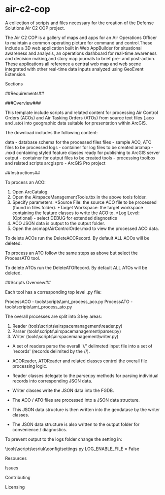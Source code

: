 # air-c2-cop
A collection of scripts and files necessary for the creation of the Defense Solutions Air C2 COP project.

The Air C2 COP is a gallery of maps and apps for an Air Operations Officer to maintain a common operating picture for command and control.These include a 3D web application built in Web AppBuilder for situational awareness and analysis, an operations dashboard for real-time awareness and decision making,and story map journals to brief pre- and post-action. These applications all reference a central web map and web scene integrated with other real-time data inputs analyzed using GeoEvent Extension.

Sections

##Requirements##

###Overview###

This template include scripts and related content for processing Air Control Orders (ACOs) and Air Tasking Orders (ATOs) from source text files (.aco and .ato) into geographic data suitable for presentation within ArcGIS.

The download includes the following content:

data      - database schema for the processed files
files     - sample ACO, ATO files to be processed
logs      - container for log files to be created
arcmap    - .mxd containing styled feature classes ready for publishing to ArcGIS server
output    - container for output files to be created
tools     - processing toolbox and related scripts
arcgispro - ArcGIS Pro project

##Instructions##

To process an ACO:

1. Open ArcCatalog.
2. Open the AirspaceManagementTools.tbx in the above tools folder.
3. Specify parameters:
         *Source File: the source ACO file to be processed (found in files folder).
         *Target Workspace: the target workspace containing the feature classes to write the ACO to.
         *Log Level: (Optional) - select DEBUG for extended diagnostics
4. ACO JSON data is output to the output folder.
5. Open the arcmap/AirControlOrder.mxd to view the processed ACO data.

To delete ACOs run the DeleteACORecord.  By default ALL ACOs will be deleted.

To process an ATO follow the same steps as above but select the ProcessATO tool.

To delete ATOs run the DeleteATORecord.  By default ALL ATOs will be deleted.

##Scripts Overview##

Each tool has a corresponding top level .py file:

ProcessACO - tools\scripts\amt_process_aco.py
ProcessATO - tools\scripts\amt_process_ato.py

The overall processes are split into 3 key areas:

1. Reader (tools\scripts\airspacemanagement\reader.py)
2. Parser (tools\scripts\airspacemanagement\parser.py)
3. Writer (tools\scripts\airspacemanagement\writer.py)

* A set of readers parse the overall '//' delimeted input file into a set of 'records' (records delimited by the //).
* ACOReader, ATOReader and related classes control the overall file processing logic.
* Reader classes delegate to the parser.py methods for parsing individual records into corresponding JSON data.
* Writer classes write the JSON data into the FGDB.

* The ACO / ATO files are processed into a JSON data structure.
* This JSON data structure is then written into the geodatase by the writer classes.
* The JSON data structure is also written to the output folder for convenience / diagnostics.

To prevent output to the logs folder change the setting in:

\tools\scripts\esriuk\config\settings.py   LOG_ENABLE_FILE = False

Resources

Issues

Contributing

Licensing
